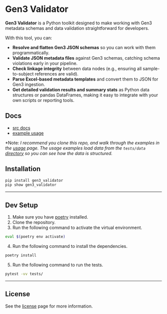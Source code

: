 # Gen3 Validator

**Gen3 Validator** is a Python toolkit designed to make working with Gen3 metadata schemas and data validation straightforward for developers.

With this tool, you can:

- **Resolve and flatten Gen3 JSON schemas** so you can work with them programmatically.
- **Validate JSON metadata files** against Gen3 schemas, catching schema violations early in your pipeline.
- **Check linkage integrity** between data nodes (e.g., ensuring all sample-to-subject references are valid).
- **Parse Excel-based metadata templates** and convert them to JSON for Gen3 ingestion.
- **Get detailed validation results and summary stats** as Python data structures or pandas DataFrames, making it easy to integrate with your own scripts or reporting tools.


## Docs
- [src docs](https://australianbiocommons.github.io/gen3_validator/)
- [example usage](https://github.com/AustralianBioCommons/gen3_validator/blob/main/docs/usage.md)

*Note: *I recommend you clone this repo, and walk through the examples in the [usage](https://github.com/AustralianBioCommons/gen3_validator/blob/main/docs/usage.md) page. The usage examples load data from the `tests/data` [directory](https://github.com/AustralianBioCommons/gen3_validator/tree/main/tests/data) so you can see how the data is structured.*


## Installation
```bash
pip install gen3_validator
pip show gen3_validator
```
---

## Dev Setup
1. Make sure you have [poetry](https://python-poetry.org/docs/#installing-with-pipx) installed.
2. Clone the repository.
3. Run the following command to activate the virtual environment.
```bash
eval $(poetry env activate)
```
4. Run the following command to install the dependencies.
```bash
poetry install
```
5. Run the following command to run the tests.
```bash
pytest -vv tests/
```
---

## License

See the [license](LICENSE) page for more information.
